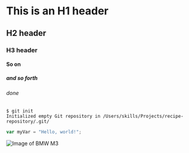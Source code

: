 # This is an H1 header
## H2 header
### H3 header
#### So on
##### and so forth
###### done

```
$ git init
Initialized empty Git repository in /Users/skills/Projects/recipe-repository/.git/
```

``` javascript
var myVar = "Hello, world!";
```

![Image of BMW M3](https://bmw.scene7.com/is/image/BMW/g80_g20-m340_dynamics_m-sport-differential_fb?qlt=80&wid=1024&fmt=webp)
